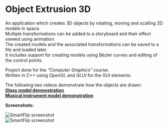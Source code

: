 Object Extrusion 3D
===================

An application which creates 3D objects by rotating, moving and scalling 2D models in space.  
Multiple transformations can be added to a storyboard and their effect viewed using animation.  
The created models and the associated transformations can be saved to a file and loaded later.  
It includes support for creating models using Bézier curves and editing of the control points.

Project done for the *"Computer Graphics"* course.  
Written in *C++* using *OpenGL* and *GLUI* for the GUI elements.  

The following two videos demonstrate how the objects are drawn:  
**[Glass model demonstration](http://youtu.be/X7BrC3BPPSU)**  
**[Musical instrument model demonstration](http://youtu.be/Ndq8IkrdHyU)**  

**Screenshots:**  

![SmartFlip screenshot](http://www.gratianlup.com/documents/object_extrusion_3d_2.PNG)  
![SmartFlip screenshot](http://www.gratianlup.com/documents/object_extrusion_3d_1.PNG)  
